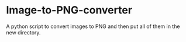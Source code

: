 # Image-to-PNG-converter
A python script to convert images to PNG and then put all of them in the new directory.
